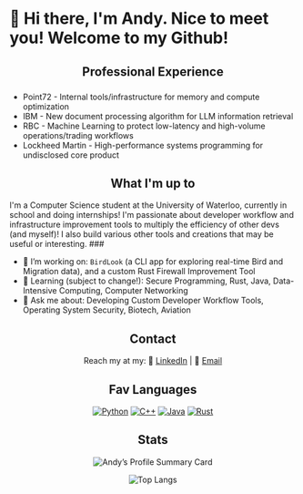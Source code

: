 # 👋 Hi there, I'm Andy. Nice to meet you! Welcome to my Github! 

<h2 align="center">Professional Experience</h2>

###
- Point72 - Internal tools/infrastructure for memory and compute optimization
- IBM - New document processing algorithm for LLM information retrieval
- RBC - Machine Learning to protect low-latency and high-volume operations/trading workflows  
- Lockheed Martin - High-performance systems programming for undisclosed core product  

### 

<h2 align="center">What I'm up to</h2>
I'm a Computer Science student at the University of Waterloo, currently in school and doing internships! I'm passionate about developer workflow and infrastructure improvement tools to multiply the efficiency of other devs (and myself)! I also build various other tools and creations that may be useful or interesting.
###

- 🔭 I’m working on: `BirdLook` (a CLI app for exploring real-time Bird and Migration data), and a custom Rust Firewall Improvement Tool
- 🌱 Learning (subject to change!): Secure Programming, Rust, Java, Data-Intensive Computing, Computer Networking
- 💬 Ask me about: Developing Custom Developer Workflow Tools, Operating System Security, Biotech, Aviation

###
<h2 align="center">Contact</h2>
<p align="center">
  Reach my at my:
🔗 <a href="https://www.linkedin.com/in/andy-si-761712214" target="_blank">LinkedIn</a> |
📧 <a href="mailto:asi@uwaterloo.ca">Email</a>
</p>

<h2 align="center">Fav Languages</h2>
<div align="center">

[![Python](https://img.shields.io/badge/Python-3670A0?style=for-the-badge&logo=python&logoColor=ffdd54)](https://www.python.org/)
[![C++](https://img.shields.io/badge/C++-00599C?style=for-the-badge&logo=cplusplus&logoColor=white)](https://isocpp.org/)
[![Java](https://img.shields.io/badge/Java-ED8B00?style=for-the-badge&logo=openjdk&logoColor=white)](https://www.java.com/)
[![Rust](https://img.shields.io/badge/Rust-000000?style=for-the-badge&logo=rust&logoColor=white)](https://www.rust-lang.org/)

</div>

<h2 align="center">Stats</h2>
<div align="center">
  
![Andy’s Profile Summary Card](https://github-profile-summary-cards.vercel.app/api/cards/profile-details?username=andy586586&theme=tokyonight)

![Top Langs](https://github-readme-stats.vercel.app/api/top-langs/?username=andy586586&layout=compact&theme=tokyonight&hide_border=true)


</div>


